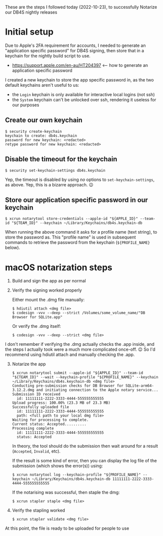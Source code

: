 These are the steps I followed today (2022-10-23), to successfully Notarize our DB4S nightly releases

# Initial setup

Due to Apple's 2FA requirement for accounts, I needed to generate an "application specific password" for DB4S signing, then store that in a keychain for the nightly build script to use.

* https://support.apple.com/en-au/HT204397 <-- how to generate an application specific password

I created a new keychain to store the app specific password in, as the two default keychains aren't useful to us:

* the `Login` keychain is only available for interactive local logins (not ssh)
* the `System` keychain can't be unlocked over ssh, rendering it useless for our purposes


## Create our own keychain

```
$ security create-keychain
keychain to create: db4s.keychain
password for new keychain: <redacted>
retype password for new keychain: <redacted>
```


## Disable the timeout for the keychain

```
$ security set-keychain-settings db4s.keychain
```

Yep, the timeout is disabled by using *no* options to `set-keychain-settings`, as above.  Yep, this is a bizarre approach. :wink:


## Store our application specific password in our keychain

```
$ xcrun notarytool store-credentials --apple-id "${APPLE_ID}" --team-id "${TEAM_ID}" --keychain ~/Library/Keychains/db4s.keychain-db
```

When running the above command it asks for a profile name (text string), to store the password as.  This "profile name" is used in subsequent commands to retrieve the password from the keychain (`${PROFILE_NAME}` below).


# macOS notarization steps


1. Build and sign the app as per normal

2. Verify the signing worked properly

   Either mount the .dmg file manually:

   ```
   $ hdiutil attach <dmg file>
   $ codesign -vvv --deep --strict /Volumes/some_volume_name/"DB Browser for SQLite.app"
   ```

   Or verify the .dmg itself:

   ```
   $ codesign -vvv --deep --strict <dmg file>
   ```

I don't remember if verifying the .dmg actually checks the .app inside, and the steps I actually took were a much more complicated once-off. :wink:  So I'd recommend using hdiutil attach and manually checking the .app.


3. Notarize the app

   ```
   $ xcrun notarytool submit --apple-id "${APPLE_ID}" --team-id "${TEAM_ID}" --wait --keychain-profile "${PROFILE_NAME}" --keychain ~/Library/Keychains/db4s.keychain-db <dmg file>
   Conducting pre-submission checks for DB Browser for SQLite-arm64-3.12.2.dmg and initiating connection to the Apple notary service...
   Submission ID received
     id: 11111111-2222-3333-4444-555555555555
   Upload progress: 100.00% (23.3 MB of 23.3 MB)   
   Successfully uploaded file
     id: 11111111-2222-3333-4444-555555555555
     path: <full path to your local dmg file>
   Waiting for processing to complete.
   Current status: Accepted..........
   Processing complete
     id: 11111111-2222-3333-4444-555555555555
     status: Accepted
   ```

   In theory, the tool should do the submission then wait around for a result (`Accepted`, `Invalid`, etc).

   If the result is some kind of error, then you can display the log file of the submission (which shows the error(s)) using:

   ```
   $ xcrun notarytool log --keychain-profile "${PROFILE_NAME}" --keychain ~/Library/Keychains/db4s.keychain-db 11111111-2222-3333-4444-555555555555
   ```

   If the notarising was successful, then staple the dmg:

   ```
   $ xcrun stapler staple <dmg file>
   ```


8. Verify the stapling worked

   ```
   $ xcrun stapler validate <dmg file>
   ```

At this point, the file is ready to be uploaded for people to use